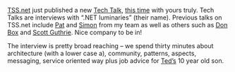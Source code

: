[TSS.net](http://www.theserverside.net) just published a new [Tech
Talk](http://www.theserverside.net/talks/index.tss), [this
time](http://www.theserverside.net/news/thread.tss?thread_id=26644) with
yours truly. Tech Talks are interviews with “.NET luminaries” (their
name). Previous talks on TSS.net include
[Pat](http://blogs.msdn.com/pathelland) and
[Simon](http://www.simonguest.com/) from my team as well as others such
as [Don Box](http://www.gotdotnet.com/team/dbox/default.aspx) and [Scott
Guthrie](http://weblogs.asp.net/scottgu/). Nice company to be in!

The interview is pretty broad reaching – we spend thirty minutes about
architecture (with a lower case a), community, patterns, aspects,
messaging, service oriented way plus job advice for
[Ted’s](http://www.neward.net/ted/weblog) 10 year old son.
